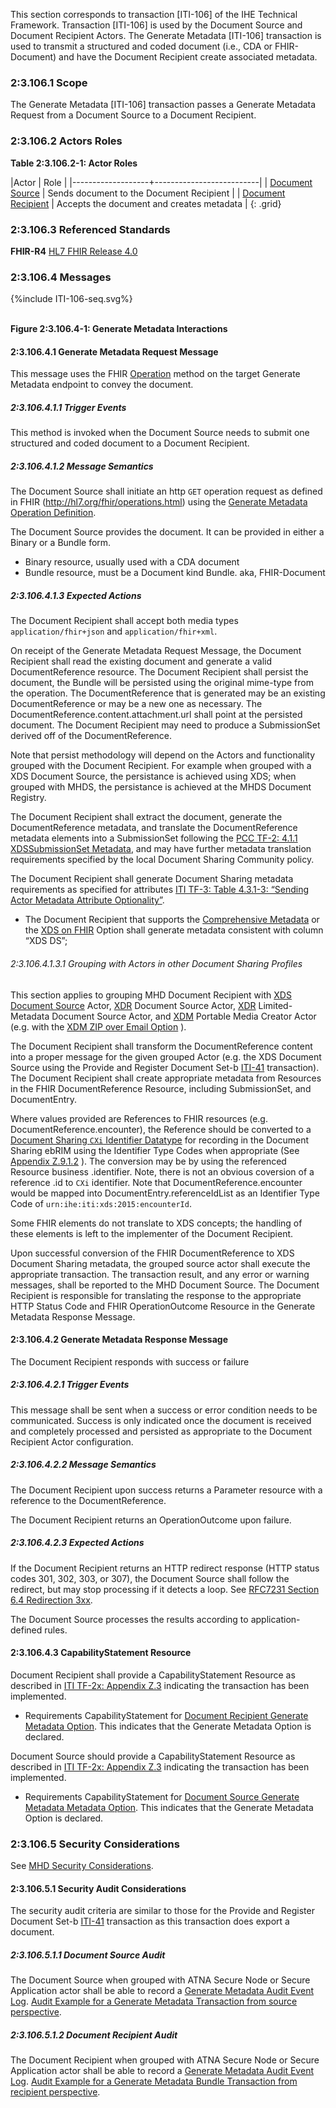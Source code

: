 This section corresponds to transaction [ITI-106] of the IHE Technical Framework. Transaction [ITI-106] is used by the Document Source and Document Recipient Actors. The Generate Metadata [ITI-106] transaction is used to transmit a structured and coded document (i.e., CDA or FHIR-Document) and have the Document Recipient create associated metadata.

### 2:3.106.1 Scope

The Generate Metadata [ITI-106] transaction passes a Generate Metadata Request from a Document Source to a Document Recipient.

### 2:3.106.2 Actors Roles

**Table 2:3.106.2-1: Actor Roles**

|Actor | Role |
|-------------------+--------------------------|
| [Document Source](1331_actors_and_transactions.html#133111-document-source)    | Sends document to the Document Recipient |
| [Document Recipient](1331_actors_and_transactions.html#133113-document-recipient) | Accepts the document and creates metadata |
{: .grid}

### 2:3.106.3 Referenced Standards

**FHIR-R4** [HL7 FHIR Release 4.0](http://www.hl7.org/FHIR/R4)

### 2:3.106.4 Messages

<div>
{%include ITI-106-seq.svg%}
</div>

<br clear="all">

**Figure 2:3.106.4-1: Generate Metadata Interactions**

#### 2:3.106.4.1 Generate Metadata Request Message
This message uses the FHIR [Operation](http://hl7.org/fhir/operations.html) method on the target Generate Metadata endpoint to convey the document.

##### 2:3.106.4.1.1 Trigger Events

This method is invoked when the Document Source needs to submit one structured and coded document to a Document Recipient. 

##### 2:3.106.4.1.2 Message Semantics

The Document Source shall initiate an http `GET` operation request as defined in FHIR (<http://hl7.org/fhir/operations.html>)  using the [Generate Metadata Operation Definition](OperationDefinition-MHDgenerateMetadata.html). 

The Document Source provides the document. It can be provided in either a Binary or a Bundle form.
- Binary resource, usually used with a CDA document
- Bundle resource, must be a Document kind Bundle. aka, FHIR-Document

##### 2:3.106.4.1.3 Expected Actions

The Document Recipient shall accept both media types `application/fhir+json` and `application/fhir+xml`.

On receipt of the Generate Metadata Request Message, the Document Recipient shall read the existing document and generate a valid DocumentReference resource. 
The Document Recipient shall persist the document, the Bundle will be persisted using the original mime-type from the operation.
The DocumentReference that is generated may be an existing DocumentReference or may be a new one as necessary. The DocumentReference.content.attachment.url shall point at the persisted document.
The Document Recipient may need to produce a SubmissionSet derived off of the DocumentReference.

Note that persist methodology will depend on the Actors and functionality grouped with the Document Recipient. For example when grouped with a XDS Document Source, the persistance is achieved using XDS; when grouped with MHDS, the persistance is achieved at the MHDS Document Registry.

The Document Recipient shall extract the document, generate the DocumentReference metadata, and translate the DocumentReference metadata elements into a SubmissionSet following the [PCC TF-2: 4.1.1 XDSSubmissionSet Metadata](https://www.ihe.net/uploadedFiles/Documents/PCC/IHE_PCC_TF_Vol2.pdf), and may have further metadata translation requirements specified by the local Document Sharing Community policy.

The Document Recipient shall generate Document Sharing metadata requirements as specified for attributes [ITI TF-3: Table 4.3.1-3: “Sending Actor Metadata Attribute Optionality”](https://profiles.ihe.net/ITI/TF/Volume3/ch-4.3.html#4.3.1). 
- The Document Recipient that supports the [Comprehensive Metadata](1332_actor_options.html#13322-xds-on-fhir-option) or the [XDS on FHIR](1332_actor_options.html#13322-xds-on-fhir-option) Option shall generate metadata consistent with column “XDS DS”; 

###### 2:3.106.4.1.3.1 Grouping with Actors in other Document Sharing Profiles

This section applies to grouping MHD Document Recipient with [XDS](https://profiles.ihe.net/ITI/TF/Volume1/ch-10.html) [Document Source](https://profiles.ihe.net/ITI/TF/Volume1/ch-10.html#10.1.1.1) Actor, [XDR](https://profiles.ihe.net/ITI/TF/Volume1/ch-15.html) Document Source Actor, [XDR](https://profiles.ihe.net/ITI/TF/Volume1/ch-15.html) Limited-Metadata Document Source Actor, and [XDM](https://profiles.ihe.net/ITI/TF/Volume1/ch-16.html) Portable Media Creator Actor (e.g. with the [XDM ZIP over Email Option](https://profiles.ihe.net/ITI/TF/Volume1/ch-16.html#16.2.3) ). 

The Document Recipient shall transform the DocumentReference content into a proper message for the given grouped Actor (e.g. the XDS Document Source using the Provide and Register Document Set-b [ITI-41](https://profiles.ihe.net/ITI/TF/Volume2/ITI-41.html) transaction). The Document Recipient shall create appropriate metadata from Resources in the FHIR DocumentReference Resource, including SubmissionSet, and DocumentEntry. 

Where values provided are References to FHIR resources (e.g. DocumentReference.encounter), the Reference should be converted to a [Document Sharing `CXi` Identifier Datatype](https://profiles.ihe.net/ITI/TF/Volume3/ch-4.2.html#4.2.3.1.7) for recording in the Document Sharing ebRIM using the Identifier Type Codes when appropriate (See [Appendix Z.9.1.2](https://profiles.ihe.net/ITI/TF/Volume2/ch-Z.html#z.9.1.2-xds-cxi-mapped-to-fhir-identifier-type) ). The conversion may be by using the referenced Resource business .identifier. Note, there is not an obvious coversion of a reference .id to `CXi` identifier. Note that DocumentReference.encounter would be mapped into DocumentEntry.referenceIdList as an Identifier Type Code of `urn:ihe:iti:xds:2015:encounterId`.

Some FHIR elements do not translate to XDS concepts; the handling of these elements is left to the implementer of the Document Recipient. 

Upon successful conversion of the FHIR DocumentReference to XDS Document Sharing metadata, the grouped source actor shall execute the appropriate transaction. The transaction result, and any error or warning messages, shall be reported to the MHD Document Source. The Document Recipient is responsible for translating the response to the appropriate HTTP Status Code and FHIR OperationOutcome Resource in the Generate Metadata Response Message.

#### 2:3.106.4.2 Generate Metadata Response Message

The Document Recipient responds with success or failure

##### 2:3.106.4.2.1 Trigger Events

This message shall be sent when a success or error condition needs to be communicated. Success is only indicated once the document is received and completely processed and persisted as appropriate to the Document Recipient Actor configuration. 

##### 2:3.106.4.2.2 Message Semantics

The Document Recipient upon success returns a Parameter resource with a reference to the DocumentReference.

The Document Recipient returns an OperationOutcome upon failure.

##### 2:3.106.4.2.3 Expected Actions

If the Document Recipient returns an HTTP redirect response (HTTP status codes 301, 302, 303, or 307), the Document Source shall follow the redirect, but may stop processing if it detects a loop. See [RFC7231 Section 6.4 Redirection 3xx](https://tools.ietf.org/html/rfc7231#section-6.4).

The Document Source processes the results according to application-defined rules.	

#### 2:3.106.4.3 CapabilityStatement Resource

Document Recipient shall provide a CapabilityStatement Resource as described in [ITI TF-2x: Appendix Z.3](https://profiles.ihe.net/ITI/TF/Volume2/ch-Z.html#z.3-capabilitystatement-resource) indicating the transaction has been implemented. 
* Requirements CapabilityStatement for [Document Recipient Generate Metadata Option](CapabilityStatement-IHE.MHD.DocumentRecipient.Generate.html). This indicates that the Generate Metadata Option is declared. 

Document Source should provide a CapabilityStatement Resource as described in [ITI TF-2x: Appendix Z.3](https://profiles.ihe.net/ITI/TF/Volume2/ch-Z.html#z.3-capabilitystatement-resource) indicating the transaction has been implemented. 
* Requirements CapabilityStatement for [Document Source Generate Metadata Metadata Option](CapabilityStatement-IHE.MHD.DocumentSource.Generate.html). This indicates that the Generate Metadata Option is declared. 

### 2:3.106.5 Security Considerations

See [MHD Security Considerations](1335_security_considerations.html).

#### 2:3.106.5.1 Security Audit Considerations

The security audit criteria are similar to those for the Provide and Register Document Set-b [ITI-41](https://profiles.ihe.net/ITI/TF/Volume2/ITI-41.html) transaction as this transaction does export a document.

##### 2:3.106.5.1.1 Document Source Audit 

The Document Source when grouped with ATNA Secure Node or Secure Application actor shall be able to record a [Generate Metadata Audit Event Log](StructureDefinition-IHE.MHD.GenerateMetadata.Audit.Source.html). [Audit Example for a Generate Metadata Transaction from source perspective](AuditEvent-ex-auditGenerateMetadata-source.html). 

##### 2:3.106.5.1.2 Document Recipient Audit 

The Document Recipient when grouped with ATNA Secure Node or Secure Application actor shall be able to record a [Generate Metadata Audit Event Log](StructureDefinition-IHE.MHD.GenerateMetadata.Audit.Recipient.html). [Audit Example for a Generate Metadata Bundle Transaction from recipient perspective](AuditEvent-ex-auditGenerateMetadata-recipient.html). 